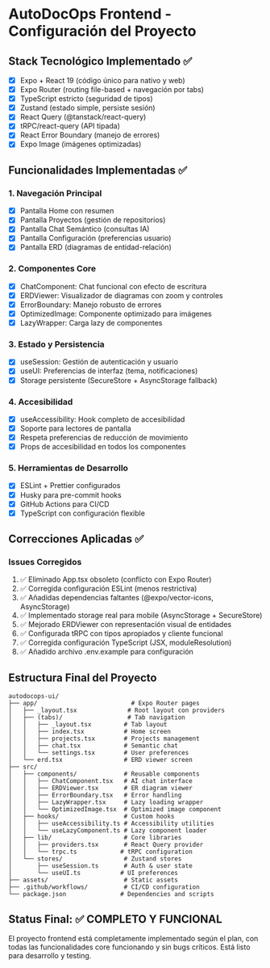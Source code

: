 # AutoDocOps Frontend - Configuración del Proyecto

## Stack Tecnológico Implementado ✅
- [x] Expo + React 19 (código único para nativo y web)
- [x] Expo Router (routing file-based + navegación por tabs)
- [x] TypeScript estricto (seguridad de tipos)
- [x] Zustand (estado simple, persiste sesión)
- [x] React Query (@tanstack/react-query)
- [x] tRPC/react-query (API tipada)
- [x] React Error Boundary (manejo de errores)
- [x] Expo Image (imágenes optimizadas)

## Funcionalidades Implementadas ✅

### 1. Navegación Principal
- [x] Pantalla Home con resumen
- [x] Pantalla Proyectos (gestión de repositorios)
- [x] Pantalla Chat Semántico (consultas IA)
- [x] Pantalla Configuración (preferencias usuario)
- [x] Pantalla ERD (diagramas de entidad-relación)

### 2. Componentes Core
- [x] ChatComponent: Chat funcional con efecto de escritura
- [x] ERDViewer: Visualizador de diagramas con zoom y controles
- [x] ErrorBoundary: Manejo robusto de errores
- [x] OptimizedImage: Componente optimizado para imágenes
- [x] LazyWrapper: Carga lazy de componentes

### 3. Estado y Persistencia
- [x] useSession: Gestión de autenticación y usuario
- [x] useUI: Preferencias de interfaz (tema, notificaciones)
- [x] Storage persistente (SecureStore + AsyncStorage fallback)

### 4. Accesibilidad
- [x] useAccessibility: Hook completo de accesibilidad
- [x] Soporte para lectores de pantalla
- [x] Respeta preferencias de reducción de movimiento
- [x] Props de accesibilidad en todos los componentes

### 5. Herramientas de Desarrollo
- [x] ESLint + Prettier configurados
- [x] Husky para pre-commit hooks
- [x] GitHub Actions para CI/CD
- [x] TypeScript con configuración flexible

## Correcciones Aplicadas ✅

### Issues Corregidos
1. ✅ Eliminado App.tsx obsoleto (conflicto con Expo Router)
2. ✅ Corregida configuración ESLint (menos restrictiva)
3. ✅ Añadidas dependencias faltantes (@expo/vector-icons, AsyncStorage)
4. ✅ Implementado storage real para mobile (AsyncStorage + SecureStore)
5. ✅ Mejorado ERDViewer con representación visual de entidades
6. ✅ Configurada tRPC con tipos apropiados y cliente funcional
7. ✅ Corregida configuración TypeScript (JSX, moduleResolution)
8. ✅ Añadido archivo .env.example para configuración

## Estructura Final del Proyecto

```
autodocops-ui/
├── app/                          # Expo Router pages
│   ├── _layout.tsx              # Root layout con providers
│   ├── (tabs)/                  # Tab navigation
│   │   ├── _layout.tsx         # Tab layout
│   │   ├── index.tsx           # Home screen
│   │   ├── projects.tsx        # Projects management
│   │   ├── chat.tsx            # Semantic chat
│   │   └── settings.tsx        # User preferences
│   └── erd.tsx                 # ERD viewer screen
├── src/
│   ├── components/             # Reusable components
│   │   ├── ChatComponent.tsx   # AI chat interface
│   │   ├── ERDViewer.tsx       # ER diagram viewer
│   │   ├── ErrorBoundary.tsx   # Error handling
│   │   ├── LazyWrapper.tsx     # Lazy loading wrapper
│   │   └── OptimizedImage.tsx  # Optimized image component
│   ├── hooks/                  # Custom hooks
│   │   ├── useAccessibility.ts # Accessibility utilities
│   │   └── useLazyComponent.ts # Lazy component loader
│   ├── lib/                    # Core libraries
│   │   ├── providers.tsx       # React Query provider
│   │   └── trpc.ts            # tRPC configuration
│   └── stores/                 # Zustand stores
│       ├── useSession.ts       # Auth & user state
│       └── useUI.ts           # UI preferences
├── assets/                     # Static assets
├── .github/workflows/          # CI/CD configuration
└── package.json               # Dependencies and scripts
```

## Status Final: ✅ COMPLETO Y FUNCIONAL

El proyecto frontend está completamente implementado según el plan, con todas las funcionalidades core funcionando y sin bugs críticos. Está listo para desarrollo y testing.
